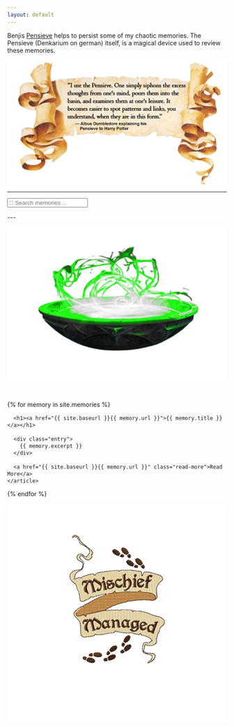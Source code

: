 ```yaml
---
layout: default
---
```

Benjis [Pensieve](https://harrypotter.fandom.com/wiki/Pensieve) helps to persist some of my chaotic memories. The Pensieve (Denkarium on german) itself, is a magical device used to review these memories.

<p align="center">
<img width="600" src="/images/pensieve-cite.png">
</p>
  
---
<p align="center">
<!-- TODO: Styling https://www.mikedane.com/web-development/css/styling-search-bar/ -->
<!-- Html Elements for Search -->
<div id="search-container">
<input type="text" id="search-input" placeholder="🧙 Search memories ...">
<ul id="results-container"></ul>
</div>

<!-- Script pointing to search-script.js -->
<script src="/js/search-script.js" type="text/javascript"></script>

<!-- Configuration -->
<script>
SimpleJekyllSearch({
  searchInput: document.getElementById('search-input'),
  resultsContainer: document.getElementById('results-container'),
  json: '/search.json'
})
</script>
</p>
---

<p align="center">
<img src="/images/pensieve.png">
</p>  

<br>
<br>

<div class="memories">
  {% for memory in site.memories %}
    <article class="memory">

      <h1><a href="{{ site.baseurl }}{{ memory.url }}">{{ memory.title }}</a></h1>

      <div class="entry">
        {{ memory.excerpt }}
      </div>

      <a href="{{ site.baseurl }}{{ memory.url }}" class="read-more">Read More</a>
    </article>
  {% endfor %}
</div>

<p align="center">
<img src="/images/mischief-managed.png">
</p>
